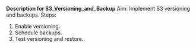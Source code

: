 **Description for S3_Versioning_and_Backup**
Aim: Implement S3 versioning and backups.
Steps:
1. Enable versioning.
2. Schedule backups.
3. Test versioning and restore.
